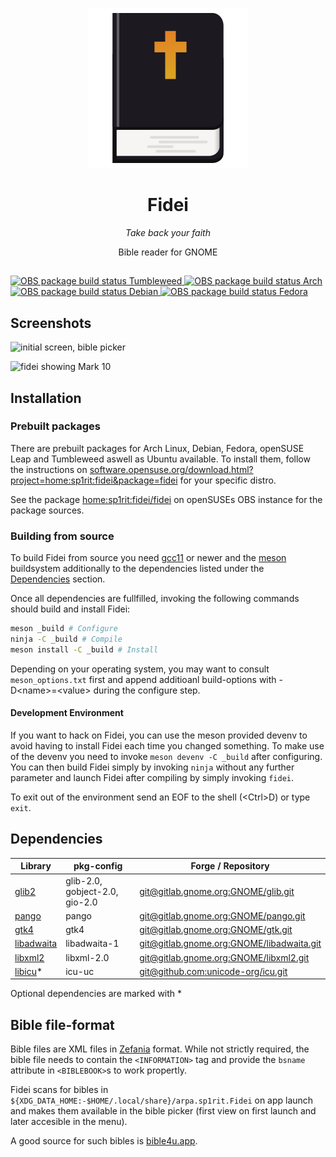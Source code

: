 <div style="text-align: center;" align="center">

![application icon](data/arpa.sp1rit.Fidei.svg)

<h1><b>Fidei</b></h1>
<p><i>Take back your faith</i></p>
<p>Bible reader for GNOME</p>
</div>


<h2></h2>

<a href="https://build.opensuse.org/package/show/home:sp1rit:fidei:nightly/fidei" target="_blank">

![OBS package build status Tumbleweed](https://img.shields.io/obs/home:sp1rit:fidei:nightly/fidei/openSUSE_Tumbleweed/x86_64?label=Tumbleweed&logo=opensuse&style=for-the-badge)
![OBS package build status Arch](https://img.shields.io/obs/home:sp1rit:fidei:nightly/fidei/Arch/x86_64?label=Arch&logo=archlinux&style=for-the-badge)
![OBS package build status Debian](https://img.shields.io/obs/home:sp1rit:fidei:nightly/fidei/Debian_Testing/x86_64?label=Debian&logo=debian&style=for-the-badge)
![OBS package build status Fedora](https://img.shields.io/obs/home:sp1rit:fidei:nightly/fidei/Fedora_Rawhide/x86_64?label=Fedora&logo=fedora&style=for-the-badge)

</a>

## Screenshots

![initial screen, bible picker](screenshots/init-picker.png)

![fidei showing Mark 10](screenshots/desktop.png)

## Installation

### Prebuilt packages

There are prebuilt packages for Arch Linux, Debian, Fedora, openSUSE Leap and Tumbleweed aswell as Ubuntu available.
To install them, follow the instructions on [software.opensuse.org/download.html?project=home:sp1rit:fidei&package=fidei](https://software.opensuse.org//download.html?project=home%3Asp1rit%3Afidei&package=fidei) for your specific distro.

See the package [home:sp1rit:fidei/fidei](https://build.opensuse.org/package/show/home:sp1rit:fidei/fidei) on openSUSEs OBS instance for the package sources.

### Building from source

To build Fidei from source you need [gcc11](https://gcc.gnu.org/) or newer and the [meson](https://mesonbuild.com) buildsystem additionally to the dependencies listed under the [Dependencies](#dependencies) section.

Once all dependencies are fullfilled, invoking the following commands should build and install Fidei:
```sh
meson _build # Configure
ninja -C _build # Compile
meson install -C _build # Install
```

Depending on your operating system, you may want to consult `meson_options.txt` first and append additioanl build-options with -D&lt;name&gt;=&lt;value&gt; during the configure step.

#### Development Environment

If you want to hack on Fidei, you can use the meson provided devenv to avoid having to install Fidei each time you changed something. To make use of the devenv you need to invoke `meson devenv -C _build` after configuring. You can then build Fidei simply by invoking `ninja` without any further parameter and launch Fidei after compiling by simply invoking `fidei`.

To exit out of the environment send an EOF to the shell (&lt;Ctrl&gt;D) or type `exit`.

## Dependencies

| Library                                                        | pkg-config                     | Forge / Repository     |
|----------------------------------------------------------------|--------------------------------|------------|
| [glib2](https://wiki.gnome.org/Projects/GLib)                  | glib-2.0, gobject-2.0, gio-2.0 | [git@gitlab.gnome.org:GNOME/glib.git](https://gitlab.gnome.org/GNOME/glib/)             |
| [pango](https://www.pango.org/)                                | pango                          | [git@gitlab.gnome.org:GNOME/pango.git](https://gitlab.gnome.org/GNOME/pango/)           |
| [gtk4](https://www.gtk.org/)                                   | gtk4                           | [git@gitlab.gnome.org:GNOME/gtk.git](https://gitlab.gnome.org/GNOME/gtk/)               |
| [libadwaita](https://gnome.pages.gitlab.gnome.org/libadwaita/) | libadwaita-1                   | [git@gitlab.gnome.org:GNOME/libadwaita.git](https://gitlab.gnome.org/GNOME/libadwaita/) |
| [libxml2](https://xmlsoft.org)                                 | libxml-2.0                     | [git@gitlab.gnome.org:GNOME/libxml2.git](https://gitlab.gnome.org/GNOME/libxml2/)       |
| [libicu](https://icu.unicode.org)*                             | icu-uc                         | [git@github.com:unicode-org/icu.git](https://github.com/unicode-org/icu)                |

Optional dependencies are marked with \*

## Bible file-format

Bible files are XML files in [Zefania](https://www.bgfdb.de/zefaniaxml/bml/) format. While not strictly required, the bible file needs to contain the `<INFORMATION>` tag and provide the `bsname` attribute in `<BIBLEBOOK>`s to work propertly.

Fidei scans for bibles in `${XDG_DATA_HOME:-$HOME/.local/share}/arpa.sp1rit.Fidei` on app launch and makes them available in the bible picker (first view on first launch and later accesible in the menu).

A good source for such bibles is [bible4u.app](https://bible4u.app/download.html).
